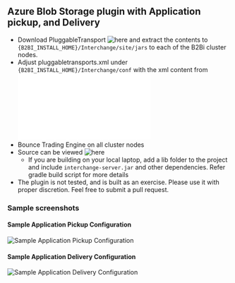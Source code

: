 ## Azure Blob Storage plugin with Application pickup, and Delivery
* Download PluggableTransport ![here](distributions) and extract the contents to ```{B2BI_INSTALL_HOME}/Interchange/site/jars``` to each of the B2Bi cluster nodes.
* Adjust pluggabletransports.xml under ```{B2BI_INSTALL_HOME}/Interchange/conf``` with the xml content from ![Pluggable-Transport-Configuration](b2b-azure-plugin/distributions/azure-pluggabletransports.xml)
* Bounce Trading Engine on all cluster nodes
* Source can be viewed ![here](b2b-azure-plugin)
  * If you are building on your local laptop, add a lib folder to the project and include ```interchange-server.jar``` and other dependencies. Refer gradle build script for more details
* The plugin is not tested, and is built as an exercise. Please use it with proper discretion. Feel free to submit a pull request.

### Sample screenshots

#### Sample Application Pickup Configuration
![Sample Application Pickup Configuration](distributions/Sample_ApplicationPickup.JPG)


#### Sample Application Delivery Configuration
![Sample Application Delivery Configuration](distributions/Sample_ApplicationDelivery.JPG)
